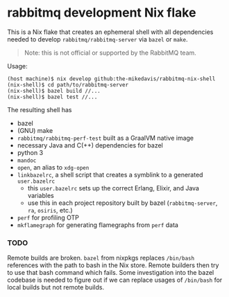 # rabbitmq development Nix flake

This is a Nix flake that creates an ephemeral shell with all dependencies
needed to develop `rabbitmq/rabbitmq-server` via `bazel` or `make`.

> Note: this is not official or supported by the RabbitMQ team.

Usage:

```
(host machine)$ nix develop github:the-mikedavis/rabbitmq-nix-shell
(nix-shell)$ cd path/to/rabbitmq-server
(nix-shell)$ bazel build //...
(nix-shell)$ bazel test //...
```

The resulting shell has

* bazel
* (GNU) make
* `rabbitmq/rabbitmq-perf-test` built as a GraalVM native image
* necessary Java and C(++) dependencies for bazel
* python 3
* `mandoc`
* `open`, an alias to `xdg-open`
* `linkbazelrc`, a shell script that creates a symblink to a generated `user.bazelrc`
    * this `user.bazelrc` sets up the correct Erlang, Elixir, and Java variables
    * use this in each project repository built by bazel (`rabbitmq-server`, `ra`, `osiris`, etc.)
* `perf` for profiling OTP
* `mkflamegraph` for generating flamegraphs from `perf` data

### TODO

Remote builds are broken. `bazel` from nixpkgs replaces `/bin/bash` references
with the path to bash in the Nix store. Remote builders then try to use that
bash command which fails. Some investigation into the bazel codebase is needed
to figure out if we can replace usages of `/bin/bash` for local builds but not
remote builds.
